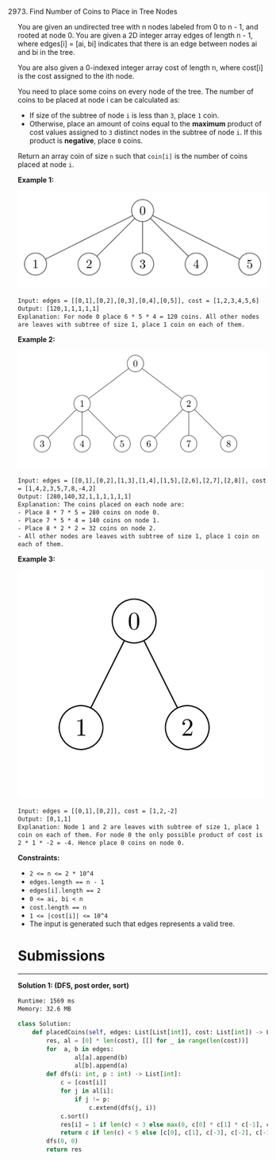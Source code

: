 2973. Find Number of Coins to Place in Tree Nodes

You are given an undirected tree with n nodes labeled from 0 to n - 1, and rooted at node 0. You are given a 2D integer array edges of length n - 1, where edges[i] = [ai, bi] indicates that there is an edge between nodes ai and bi in the tree.

You are also given a 0-indexed integer array cost of length n, where cost[i] is the cost assigned to the ith node.

You need to place some coins on every node of the tree. The number of coins to be placed at node i can be calculated as:

* If size of the subtree of node `i` is less than `3`, place `1` coin.
* Otherwise, place an amount of coins equal to the **maximum** product of cost values assigned to `3` distinct nodes in the subtree of node `i`. If this product is **negative**, place `0` coins.

Return an array coin of size `n` such that `coin[i]` is the number of coins placed at node `i`.

 

**Example 1:**

![2973_screenshot-2023-11-10-012641.png](img/2973_screenshot-2023-11-10-012641.png)
```
Input: edges = [[0,1],[0,2],[0,3],[0,4],[0,5]], cost = [1,2,3,4,5,6]
Output: [120,1,1,1,1,1]
Explanation: For node 0 place 6 * 5 * 4 = 120 coins. All other nodes are leaves with subtree of size 1, place 1 coin on each of them.
```

**Example 2:**

![2973_screenshot-2023-11-10-012614.png](img/2973_screenshot-2023-11-10-012614.png)
```
Input: edges = [[0,1],[0,2],[1,3],[1,4],[1,5],[2,6],[2,7],[2,8]], cost = [1,4,2,3,5,7,8,-4,2]
Output: [280,140,32,1,1,1,1,1,1]
Explanation: The coins placed on each node are:
- Place 8 * 7 * 5 = 280 coins on node 0.
- Place 7 * 5 * 4 = 140 coins on node 1.
- Place 8 * 2 * 2 = 32 coins on node 2.
- All other nodes are leaves with subtree of size 1, place 1 coin on each of them.
```

**Example 3:**

![2973_screenshot-2023-11-10-012513.png](img/2973_screenshot-2023-11-10-012513.png)
```
Input: edges = [[0,1],[0,2]], cost = [1,2,-2]
Output: [0,1,1]
Explanation: Node 1 and 2 are leaves with subtree of size 1, place 1 coin on each of them. For node 0 the only possible product of cost is 2 * 1 * -2 = -4. Hence place 0 coins on node 0.
```

**Constraints:**

* `2 <= n <= 2 * 10^4`
* `edges.length == n - 1`
* `edges[i].length == 2`
* `0 <= ai, bi < n`
* `cost.length == n`
* `1 <= |cost[i]| <= 10^4`
* The input is generated such that edges represents a valid tree.

# Submissions
---
**Solution 1: (DFS, post order, sort)**
```
Runtime: 1569 ms
Memory: 32.6 MB
```
```python
class Solution:
    def placedCoins(self, edges: List[List[int]], cost: List[int]) -> List[int]:
        res, al = [0] * len(cost), [[] for _ in range(len(cost))]
        for  a, b in edges:
                al[a].append(b)
                al[b].append(a)
        def dfs(i: int, p : int) -> List[int]:
            c = [cost[i]]
            for j in al[i]:
                if j != p:
                    c.extend(dfs(j, i))
            c.sort()
            res[i] = 1 if len(c) < 3 else max(0, c[0] * c[1] * c[-1], c[-3] * c[-2] * c[-1])
            return c if len(c) < 5 else [c[0], c[1], c[-3], c[-2], c[-1]]
        dfs(0, 0)
        return res
```
